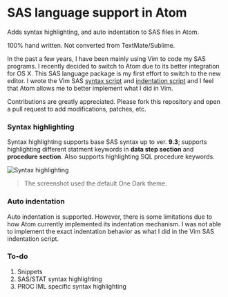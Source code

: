 # SAS language support in Atom

Adds syntax highlighting, and auto indentation to SAS files in Atom.

100% hand written. Not converted from TextMate/Sublime.

In the past a few years, I have been mainly using Vim to code my SAS programs. I recently decided to switch to Atom due to its better integration for OS X. This SAS language package is my first effort to switch to the new editor. I wrote the Vim SAS [syntax script](http://www.vim.org/scripts/script.php?script_id=3522) and [indentation script](http://www.vim.org/scripts/script.php?script_id=4034) and I feel that Atom allows me to better implement what I did in Vim.

Contributions are greatly appreciated. Please fork this repository and open a pull request to add modifications, patches, etc.

### Syntax highlighting
Syntax highlighting supports base SAS syntax up to ver. **9.3**; supports highlighting different statment keywords in **data step section** and **procedure section**. Also supports highlighting SQL procedure keywords.

![Syntax highlighting](https://cloud.githubusercontent.com/assets/9272721/6988864/f2a92720-da1a-11e4-9dc7-8bb0d4a95800.PNG)
> The screenshot used the default One Dark theme.

### Auto indentation
Auto indentation is supported. However, there is some limitations due to how Atom currently implemented its indentation mechanism. I was not able to implement the exact indentation behavior as what I did in the Vim SAS indentation script.

### To-do

1. Snippets
2. SAS/STAT syntax highlighting
3. PROC IML specific syntax highlighting
